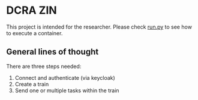 # DCRA ZIN

This project is intended for the researcher. Please check [run.py](./run.py) to see how to execute a container.

## General lines of thought

There are three steps needed:
1. Connect and authenticate (via keycloak)
2. Create a train
3. Send one or multiple tasks within the train